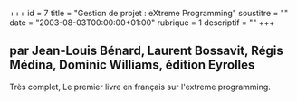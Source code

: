 +++
id = 7
title = "Gestion de projet : eXtreme Programming"
soustitre = ""
date = "2003-08-03T00:00:00+01:00"
rubrique = 1
descriptif = ""
+++

<h2>par Jean-Louis Bénard, Laurent Bossavit, Régis Médina, Dominic Williams, édition Eyrolles</h2>
Très complet, Le premier livre en français sur l'extreme programming.